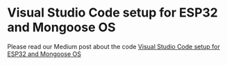 # Visual Studio Code setup for  ESP32 and Mongoose OS


Please read our Medium post about the code [Visual Studio Code setup for ESP32 and Mongoose OS](https://medium.com/himinds/visual-studio-code-setup-for-esp32-and-mongoose-os-870158484c86)
